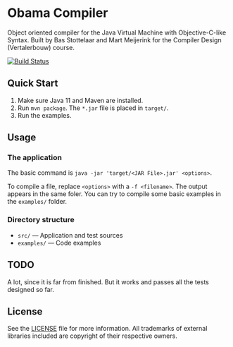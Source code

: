 # Obama Compiler
Object oriented compiler for the Java Virtual Machine with Objective-C-like
Syntax. Built by Bas Stottelaar and Mart Meijerink for the Compiler Design
(Vertalerbouw) course.

[![Build Status](https://github.com/basilfx/Course-CompilerDesign/workflows/Course-CompilerDesign/badge.svg)](https://github.com/basilfx/Course-CompilerDesign/actions)

## Quick Start
1. Make sure Java 11 and Maven are installed.
2. Run `mvn package`. The `*.jar` file is placed in `target/`.
3. Run the examples.

## Usage

### The application
The basic command is `java -jar 'target/<JAR File>.jar' <options>`.

To compile a file, replace `<options>` with a `-f <filename>`. The output
appears in the same foler. You can try to compile some basic examples in the
`examples/` folder.

### Directory structure
* `src/` — Application and test sources
* `examples/` — Code examples

## TODO
A lot, since it is far from finished. But it works and passes all the tests
designed so far.

## License
See the [LICENSE](LICENSE) file for more information. All trademarks of
external libraries included are copyright of their respective owners.

